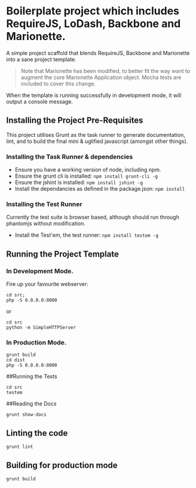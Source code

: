 Boilerplate project which includes RequireJS, LoDash, Backbone and Marionette.
====================================

A simple project scaffold that blends RequireJS, Backbone and Marionette into a sane project template.

>Note that Marionette has been modified, to better fit the way want to augment the core Marionette Application object. Mocha tests are included to cover this change.

When the template is running successfully in development mode, it will output a console message.

## Installing the Project Pre-Requisites

This project utilises Grunt as the task runner to generate documentation, lint, and to build the final mini & uglified javascript (amongst other things).

### Installing the Task Runner & dependencies

+ Ensure you have a working version of node, including npm.
+ Ensure the grunt cli is installed: `npm install grunt-cli -g`
+ Ensure the jshint is installed: `npm install jshint -g`
+ Install the dependancies as defined in the package.json: `npm install`

### Installing the Test Runner

Currently the test suite is browser based, although should run through phantomjs without modification.

* Install the Test'em, the test runner: `npm install testem -g`

## Running the Project Template

###  In Development Mode.
Fire up your favourite webserver:

```
cd src;
php -S 0.0.0.0:8000
```

or

```
cd src
python -m SimpleHTTPServer
```

###  In Production Mode.

```
grunt build
cd dist
php -S 0.0.0.0:8000
```

##Running the Tests

```
cd src
testem
```

##Reading the Docs

```
grunt show-docs
```

## Linting the code
```
grunt lint
```

## Building for production mode

```
grunt build
```
